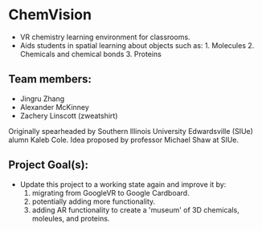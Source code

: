# ChemVision

- VR chemistry learning environment for classrooms.
- Aids students in spatial learning about objects such as:
      1. Molecules
      2. Chemicals and chemical bonds
      3. Proteins

## Team members:

- Jingru Zhang
- Alexander McKinney
- Zachery Linscott (zweatshirt)

Originally spearheaded by Southern Illinois University Edwardsville (SIUe) alumn Kaleb Cole.
Idea proposed by professor Michael Shaw at SIUe.

## Project Goal(s):

- Update this project to a working state again and improve it by:
    1. migrating from GoogleVR to Google Cardboard.
    2. potentially adding more functionality.
    3. adding AR functionality to create a 'museum' of 3D chemicals, moleules, and proteins.

